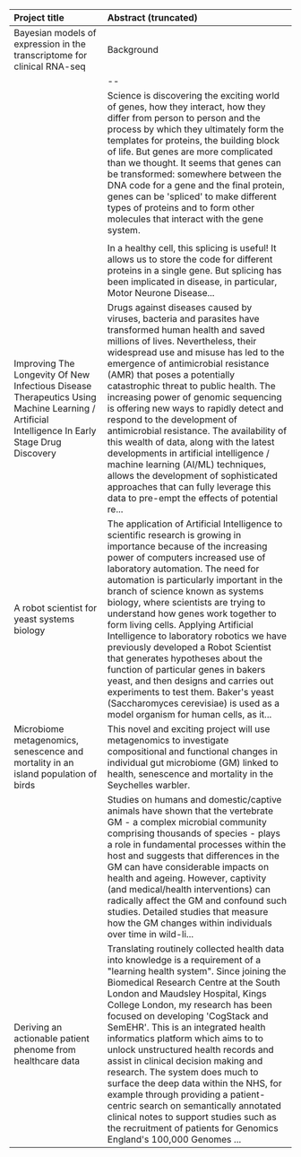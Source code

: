 | Project title                                                                                                                                 | Abstract (truncated)                                                                                                                                                                                                                                                                                                                                                                                                                                                                                                                                                                                                                                                                                                            |
| :-------------------------------------------------------------------------------------------------------------------------------------------- | :------------------------------------------------------------------------------------------------------------------------------------------------------------------------------------------------------------------------------------------------------------------------------------------------------------------------------------------------------------------------------------------------------------------------------------------------------------------------------------------------------------------------------------------------------------------------------------------------------------------------------------------------------------------------------------------------------------------------------ |
| Bayesian models of expression in the transcriptome for clinical RNA-seq                                                                       | Background                                                                                                                                                                                                                                                                                                                                                                                                                                                                                                                                                                                                                                                                                                                      |
|                                                                                                                                               | --                                                                                                                                                                                                                                                                                                                                                                                                                                                                                                                                                                                                                                                                                                                              |
|                                                                                                                                               | Science is discovering the exciting world of genes, how they interact, how they differ from person to person and the process by which they ultimately form the templates for proteins, the building block of life. But genes are more complicated than we thought. It seems that genes can be transformed: somewhere between the DNA code for a gene and the final protein, genes can be 'spliced' to make different types of proteins and to form other molecules that interact with the gene system.                                                                                                                                                                                                                          |
|                                                                                                                                               |                                                                                                                                                                                                                                                                                                                                                                                                                                                                                                                                                                                                                                                                                                                                 |
|                                                                                                                                               | In a healthy cell, this splicing is useful! It allows us to store the code for different proteins in a single gene. But splicing has been implicated in disease, in particular, Motor Neurone Disease...                                                                                                                                                                                                                                                                                                                                                                                                                                                                                                                        |
| Improving The Longevity Of New Infectious Disease Therapeutics Using Machine Learning / Artificial Intelligence In Early Stage Drug Discovery | Drugs against diseases caused by viruses, bacteria and parasites have transformed human health and saved millions of lives. Nevertheless, their widespread use and misuse has led to the emergence of antimicrobial resistance (AMR) that poses a potentially catastrophic threat to public health. The increasing power of genomic sequencing is offering new ways to rapidly detect and respond to the development of antimicrobial resistance. The availability of this wealth of data, along with the latest developments in artificial intelligence / machine learning (AI/ML) techniques, allows the development of sophisticated approaches that can fully leverage this data to pre-empt the effects of potential re... |
| A robot scientist for yeast systems biology                                                                                                   | The application of Artificial Intelligence to scientific research is growing in importance because of the increasing power of computers increased use of laboratory automation. The need for automation is particularly important in the branch of science known as systems biology, where scientists are trying to understand how genes work together to form living cells. Applying Artificial Intelligence to laboratory robotics we have previously developed a Robot Scientist that generates hypotheses about the function of particular genes in bakers yeast, and then designs and carries out experiments to test them. Baker's yeast (Saccharomyces cerevisiae) is used as a model organism for human cells, as it... |
| Microbiome metagenomics, senescence and mortality in an island population of birds                                                            | This novel and exciting project will use metagenomics to investigate compositional and functional changes in individual gut microbiome (GM) linked to health, senescence and mortality in the Seychelles warbler.                                                                                                                                                                                                                                                                                                                                                                                                                                                                                                               |
|                                                                                                                                               | Studies on humans and domestic/captive animals have shown that the vertebrate GM - a complex microbial community comprising thousands of species - plays a role in fundamental processes within the host and suggests that differences in the GM can have considerable impacts on health and ageing. However, captivity (and medical/health interventions) can radically affect the GM and confound such studies. Detailed studies that measure how the GM changes within individuals over time in wild-li...                                                                                                                                                                                                                   |
| Deriving an actionable patient phenome from healthcare data                                                                                   | Translating routinely collected health data into knowledge is a requirement of a &quot;learning health system&quot;. Since joining the Biomedical Research Centre at the South London and Maudsley Hospital, Kings College London, my research has been focused on developing 'CogStack and SemEHR'. This is an integrated health informatics platform which aims to to unlock unstructured health records and assist in clinical decision making and research. The system does much to surface the deep data within the NHS, for example through providing a patient-centric search on semantically annotated clinical notes to support studies such as the recruitment of patients for Genomics England's 100,000 Genomes ... |
